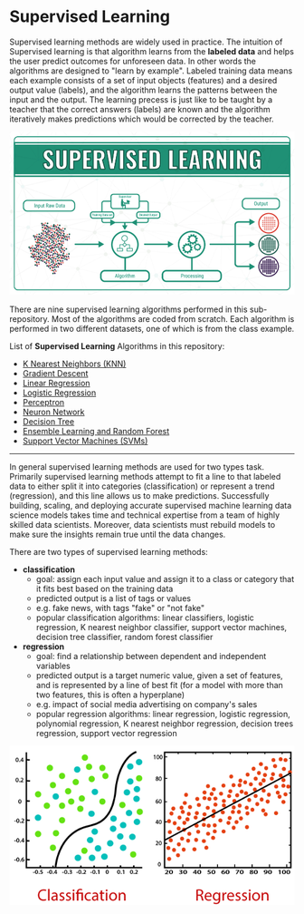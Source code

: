 # Supervised Learning

Supervised learning methods are widely used in practice. The intuition of Supervised learning is that algorithm learns from the **labeled data** and helps the user predict outcomes for unforeseen data. In other words the algorithms are designed to "learn by example". Labeled training data means each example consists of a set of input objects (features) and a desired output value (labels), and the algorithm learns the patterns between the input and the output. The learning precess is just like to be taught by a teacher that the correct answers (labels) are known and the algorithm iteratively makes predictions which would be corrected by the teacher. 

![image](https://github.com/ppunia74/INDE-577_Fall2022/blob/main/SupervisedLearning/Image/supervised_learning.png)

There are nine supervised learning algorithms performed in this sub-repository. Most of the algorithms are coded from scratch. Each algorithm is performed in two different datasets, one of which is from the class example. 

List of **Supervised Learning** Algorithms in this repository:

* [K Nearest Neighbors (KNN)](https://github.com/ppunia74/INDE-577_Fall2022/tree/main/SupervisedLearning/6%20-%20K%20Nearest%20Neighbors%20(KNN))
* [Gradient Descent](https://github.com/ppunia74/INDE-577_Fall2022/tree/main/SupervisedLearning/2%20-%20Gradient%20Descent)
* [Linear Regression](https://github.com/ppunia74/INDE-577_Fall2022/tree/main/SupervisedLearning/Linear%20Regression)
* [Logistic Regression](https://github.com/ppunia74/INDE-577_Fall2022/tree/main/SupervisedLearning/4%20-%20Logistic%20Regression)
* [Perceptron](https://github.com/ppunia74/INDE-577_Fall2022/tree/main/SupervisedLearning/Perceptron)
* [Neuron Network](https://github.com/ppunia74/INDE-577_Fall2022/tree/main/SupervisedLearning/5%20-%20Neural%20Network)
* [Decision Tree](https://github.com/ppunia74/INDE-577_Fall2022/tree/main/SupervisedLearning/7%20-%20Decision%20Tree)
* [Ensemble Learning and Random Forest](https://github.com/ppunia74/INDE-577_Fall2022/tree/main/SupervisedLearning/Ensemble%20Learning%20and%20Random%20Forest)
* [Support Vector Machines (SVMs)]()

---

In general supervised learning methods are used for two types task. Primarily supervised learning methods attempt to fit a line to that labeled data to either split it into categories (classification) or represent a trend (regression), and this line allows us to make predictions. Successfully building, scaling, and deploying accurate supervised machine learning data science models takes time and technical expertise from a team of highly skilled data scientists. Moreover, data scientists must rebuild models to make sure the insights remain true until the data changes. 

There are two types of supervised learning methods: 
- **classification**
  - goal: assign each input value and assign it to a class or category that it fits best based on the training data
  - predicted output is a list of tags or values
  - e.g. fake news, with tags "fake" or "not fake"
  - popular classification algorithms: linear classifiers, logistic regression, K nearest neighbor classifier, support vector machines, decision tree classifier, random forest classifier
- **regression**
  - goal: find a relationship between dependent and independent variables
  - predicted output is a target numeric value, given a set of features, and is represented by a line of best fit (for a model with more than two features, this is often a hyperplane)
  - e.g. impact of social media advertising on company's sales
  - popular regression algorithms: linear regression, logistic regression, polynomial regression, K nearest neighbor regression, decision trees regression, support vector regression


![image](https://github.com/ppunia74/INDE-577_Fall2022/blob/main/SupervisedLearning/Image/types_of_supervised_learning.png)

